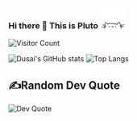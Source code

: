 ### Hi there 👋 This is Pluto <img src="./img/cat.gif" alt="Meaow" width="50" />

![Visitor Count](https://profile-counter.glitch.me/pluto037/count.svg)

![Dusai's GitHub stats](https://github-readme-stats.vercel.app/api?username=stacklens)
![Top Langs](https://github-readme-stats.vercel.app/api/top-langs/?username=pluto037&layout=compact&theme=tokyonight)

## ✍️Random Dev Quote

<picture>
    <source media="(prefers-color-scheme: dark)" srcset="https://quotes-github-readme.vercel.app/api?type=horizontal&theme=dark">
    <source media="(prefers-color-scheme: light)" srcset="https://quotes-github-readme.vercel.app/api?type=horizontal&theme=light">
    <img src="https://quotes-github-readme.vercel.app/api?type=horizontal&theme=light" alt="Dev Quote">
</picture>
